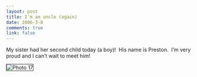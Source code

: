```yaml
--- 
layout: post
title: I'm an uncle (again)
date: 2006-3-8
comments: true
link: false
---
```

<p>My sister had her second child today (a boy)!&nbsp; His name is Preston.&nbsp; I’m very proud and I can’t wait to meet him!</p><p><img src="/images/Photo_2017_small_.jpg" alt="Photo 17"  border="1" /></p>
